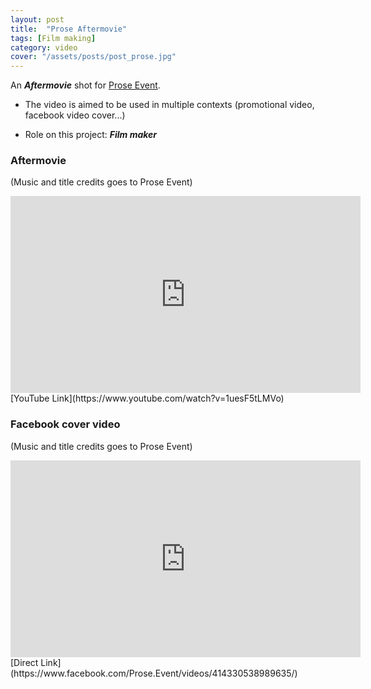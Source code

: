 ```yaml
---
layout: post
title:  "Prose Aftermovie"
tags: [Film making]
category: video
cover: "/assets/posts/post_prose.jpg"
---
```


An __*Aftermovie*__ shot for [Prose Event](https://www.facebook.com/Prose.Event/).

* The video is aimed to be used in multiple contexts (promotional video, facebook video cover...)

* Role on this project: __*Film maker*__

### Aftermovie
(Music and title credits goes to Prose Event)
<div class="videoWrapper">
<iframe src="https://www.facebook.com/plugins/video.php?href=https%3A%2F%2Fwww.facebook.com%2FProse.Event%2Fvideos%2F414386372317385%2F&show_text=0&width=560" width="560" height="315" style="border:none;overflow:hidden" scrolling="no" frameborder="0" allowTransparency="true" allowFullScreen="true"></iframe>
</div>
[YouTube Link](https://www.youtube.com/watch?v=1uesF5tLMVo)

### Facebook cover video
(Music and title credits goes to Prose Event)
<div class="videoWrapper">
<iframe src="https://www.facebook.com/plugins/video.php?href=https%3A%2F%2Fwww.facebook.com%2FProse.Event%2Fvideos%2F414330538989635%2F&show_text=0&width=560" width="560" height="315" style="border:none;overflow:hidden" scrolling="no" frameborder="0" allowTransparency="true" allowFullScreen="true"></iframe>
</div>
[Direct Link](https://www.facebook.com/Prose.Event/videos/414330538989635/)
